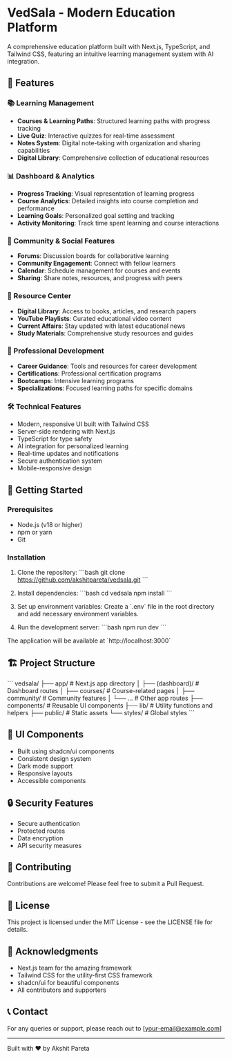# VedSala - Modern Education Platform

A comprehensive education platform built with Next.js, TypeScript, and Tailwind CSS, featuring an intuitive learning management system with AI integration.

## 🌟 Features

### 📚 Learning Management
- **Courses & Learning Paths**: Structured learning paths with progress tracking
- **Live Quiz**: Interactive quizzes for real-time assessment
- **Notes System**: Digital note-taking with organization and sharing capabilities
- **Digital Library**: Comprehensive collection of educational resources

### 📊 Dashboard & Analytics
- **Progress Tracking**: Visual representation of learning progress
- **Course Analytics**: Detailed insights into course completion and performance
- **Learning Goals**: Personalized goal setting and tracking
- **Activity Monitoring**: Track time spent learning and course interactions

### 📱 Community & Social Features
- **Forums**: Discussion boards for collaborative learning
- **Community Engagement**: Connect with fellow learners
- **Calendar**: Schedule management for courses and events
- **Sharing**: Share notes, resources, and progress with peers

### 📖 Resource Center
- **Digital Library**: Access to books, articles, and research papers
- **YouTube Playlists**: Curated educational video content
- **Current Affairs**: Stay updated with latest educational news
- **Study Materials**: Comprehensive study resources and guides

### 💼 Professional Development
- **Career Guidance**: Tools and resources for career development
- **Certifications**: Professional certification programs
- **Bootcamps**: Intensive learning programs
- **Specializations**: Focused learning paths for specific domains

### 🛠️ Technical Features
- Modern, responsive UI built with Tailwind CSS
- Server-side rendering with Next.js
- TypeScript for type safety
- AI integration for personalized learning
- Real-time updates and notifications
- Secure authentication system
- Mobile-responsive design

## 🚀 Getting Started

### Prerequisites
- Node.js (v18 or higher)
- npm or yarn
- Git

### Installation

1. Clone the repository:
\`\`\`bash
git clone https://github.com/akshitpareta/vedsala.git
\`\`\`

2. Install dependencies:
\`\`\`bash
cd vedsala
npm install
\`\`\`

3. Set up environment variables:
Create a \`.env\` file in the root directory and add necessary environment variables.

4. Run the development server:
\`\`\`bash
npm run dev
\`\`\`

The application will be available at \`http://localhost:3000\`

## 🏗️ Project Structure

\`\`\`
vedsala/
├── app/                    # Next.js app directory
│   ├── (dashboard)/       # Dashboard routes
│   ├── courses/           # Course-related pages
│   ├── community/         # Community features
│   └── ...               # Other app routes
├── components/            # Reusable UI components
├── lib/                   # Utility functions and helpers
├── public/               # Static assets
└── styles/               # Global styles
\`\`\`

## 🎨 UI Components
- Built using shadcn/ui components
- Consistent design system
- Dark mode support
- Responsive layouts
- Accessible components

## 🔒 Security Features
- Secure authentication
- Protected routes
- Data encryption
- API security measures

## 🤝 Contributing
Contributions are welcome! Please feel free to submit a Pull Request.

## 📄 License
This project is licensed under the MIT License - see the LICENSE file for details.

## 🙏 Acknowledgments
- Next.js team for the amazing framework
- Tailwind CSS for the utility-first CSS framework
- shadcn/ui for beautiful components
- All contributors and supporters

## 📞 Contact
For any queries or support, please reach out to [your-email@example.com]

---
Built with ❤️ by Akshit Pareta 
